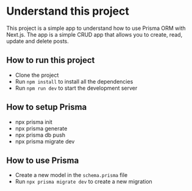 # Understand this project

This project is a simple app to understand how to use Prisma ORM with Next.js. The app is a simple CRUD app that allows you to create, read, update and delete posts.

## How to run this project

- Clone the project
- Run `npm install` to install all the dependencies
- Run `npm run dev` to start the development server

## How to setup Prisma

- npx prisma init
- npx prisma generate
- npx prisma db push
- npx prisma migrate dev

## How to use Prisma

- Create a new model in the `schema.prisma` file
- Run `npx prisma migrate dev` to create a new migration
